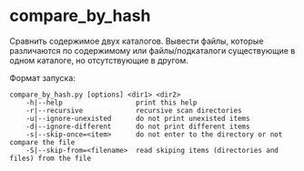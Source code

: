# compare_by_hash
Сравнить содержимое двух каталогов. Вывести файлы, которые различаются по содержимому или файлы/подкаталоги существующие в одном каталоге, но отсутствующие в другом.

Формат запуска:
~~~
compare_by_hash.py [options] <dir1> <dir2>
    -h|--help                  print this help
    -r|--recursive             recursive scan directories
    -u|--ignore-unexisted      do not print unexisted items
    -d|--ignore-different      do not print different items
    -s|--skip-once=<item>      do not enter to the directory or not compare the file
    -S|--skip-from=<filename>  read skiping items (directories and files) from the file
~~~
